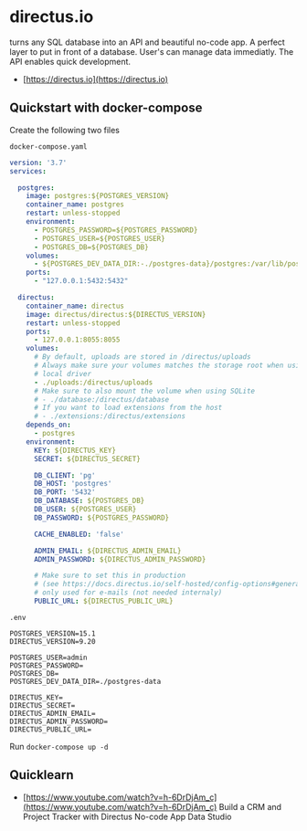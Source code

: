 # directus.io
turns any SQL database into an API and beautiful no-code app.
A perfect layer to put in front of a database. User's can manage data immediatly. The API enables quick development.

 - [https://directus.io](https://directus.io)

## Quickstart with docker-compose
Create the following two files

`docker-compose.yaml`
```yaml
version: '3.7'
services:

  postgres:
    image: postgres:${POSTGRES_VERSION}
    container_name: postgres
    restart: unless-stopped
    environment:
      - POSTGRES_PASSWORD=${POSTGRES_PASSWORD}
      - POSTGRES_USER=${POSTGRES_USER}
      - POSTGRES_DB=${POSTGRES_DB}
    volumes:
      - ${POSTGRES_DEV_DATA_DIR:-./postgres-data}/postgres:/var/lib/postgresql/data
    ports:
      - "127.0.0.1:5432:5432"

  directus:
    container_name: directus
    image: directus/directus:${DIRECTUS_VERSION}
    restart: unless-stopped
    ports:
      - 127.0.0.1:8055:8055
    volumes:
      # By default, uploads are stored in /directus/uploads
      # Always make sure your volumes matches the storage root when using
      # local driver
      - ./uploads:/directus/uploads
      # Make sure to also mount the volume when using SQLite
      # - ./database:/directus/database
      # If you want to load extensions from the host
      # - ./extensions:/directus/extensions
    depends_on:
      - postgres
    environment:
      KEY: ${DIRECTUS_KEY}
      SECRET: ${DIRECTUS_SECRET}

      DB_CLIENT: 'pg'
      DB_HOST: 'postgres'
      DB_PORT: '5432'
      DB_DATABASE: ${POSTGRES_DB}
      DB_USER: ${POSTGRES_USER}
      DB_PASSWORD: ${POSTGRES_PASSWORD}

      CACHE_ENABLED: 'false'

      ADMIN_EMAIL: ${DIRECTUS_ADMIN_EMAIL}
      ADMIN_PASSWORD: ${DIRECTUS_ADMIN_PASSWORD}

      # Make sure to set this in production
      # (see https://docs.directus.io/self-hosted/config-options#general)
      # only used for e-mails (not needed internaly)
      PUBLIC_URL: ${DIRECTUS_PUBLIC_URL}
```
`.env`
```
POSTGRES_VERSION=15.1
DIRECTUS_VERSION=9.20

POSTGRES_USER=admin
POSTGRES_PASSWORD=
POSTGRES_DB=
POSTGRES_DEV_DATA_DIR=./postgres-data

DIRECTUS_KEY=
DIRECTUS_SECRET=
DIRECTUS_ADMIN_EMAIL=
DIRECTUS_ADMIN_PASSWORD=
DIRECTUS_PUBLIC_URL=
```

Run `docker-compose up -d`
## Quicklearn 
 - [https://www.youtube.com/watch?v=h-6DrDjAm_c](https://www.youtube.com/watch?v=h-6DrDjAm_c) Build a CRM and Project Tracker with Directus No-code App Data Studio
